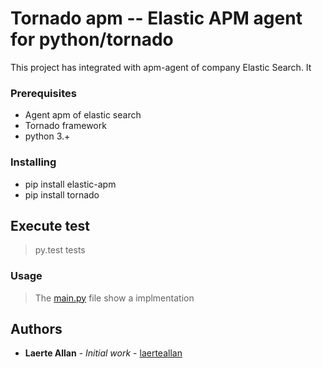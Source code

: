 # Tornado apm -- Elastic APM agent for python/tornado  

This project has integrated with apm-agent of company Elastic Search. It 


### Prerequisites

- Agent apm of elastic search
- Tornado framework
- python 3.+

### Installing
- pip install  elastic-apm
- pip install tornado

## Execute test

> py.test tests

### Usage

>The [main.py](main.py) file show a implmentation

## Authors

* **Laerte Allan** - *Initial work* - [laerteallan](https://github.com/laerteallan)
